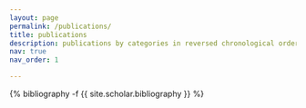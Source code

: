 ```yaml
---
layout: page
permalink: /publications/
title: publications
description: publications by categories in reversed chronological order. generated by jekyll-scholar.
nav: true
nav_order: 1

---
```

<!-- _pages/publications.md -->
<div class="publications">

{% bibliography -f {{ site.scholar.bibliography }} %}

</div>
